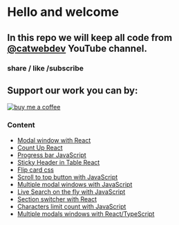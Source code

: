 # Hello and welcome

## In this repo we will keep all code from [@catwebdev](https://www.youtube.com/channel/UC2pGphugSZ0Qp2zuXSOPx0g) YouTube channel.
### share / like /subscribe 
## Support our work you can by:

<a href="https://www.buymeacoffee.com/catwebdev">
<img src="https://img.buymeacoffee.com/button-api/?text=Buy me a coffee&emoji=☕&slug=catwebdev&button_colour=16eefe&font_colour=000000&font_family=Cookie&outline_colour=000000&coffee_colour=FFDD00" alt="buy me a coffee"/>
</a>

### Content

- [Modal window with React](https://www.youtube.com/watch?v=wXGjkH2OL8g)
- [Count Up React](https://www.youtube.com/watch?v=tFDq4wkgrHs)
- [Progress bar JavaScript](https://www.youtube.com/watch?v=M6htw19gHJ0)
- [Sticky Header in Table React](https://www.youtube.com/watch?v=kzMBEYAvoCc)
- [Flip card css](https://www.youtube.com/watch?v=81UNCWlS3pM)
- [Scroll to top button with JavaScript](https://www.youtube.com/watch?v=q5OrVe0zBf8)
- [Multiple modal windows with JavaScript](https://www.youtube.com/watch?v=-AU_Y-73fyI)
- [Live Search on the fly with JavaScript](https://www.youtube.com/watch?v=-oS85d51Zy4)
- [Section switcher with React](https://www.youtube.com/watch?v=fnVBakt8Myo)
- [Characters limit count with JavaScript](https://youtu.be/hEbBexkCqDg)
- [Multiple modals windows with React/TypeScript](https://youtu.be/_WEsT2rmZq4)
